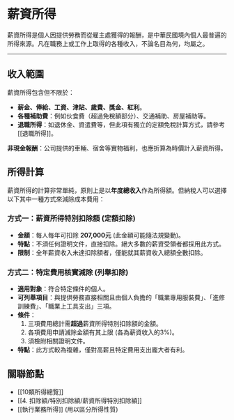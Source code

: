 # 薪資所得

薪資所得是個人因提供勞務而從雇主處獲得的報酬，是中華民國境內個人最普遍的所得來源。凡在職務上或工作上取得的各種收入，不論名目為何，均屬之。

---

## 收入範圍

薪資所得包含但不限於：
- **薪金、俸給、工資、津貼、歲費、獎金、紅利**。
- **各種補助費**：例如伙食費（超過免稅額部分）、交通補助、房屋補助等。
- **退職所得**：如退休金、資遣費等，但此項有獨立的定額免稅計算方式，請參考 [[退職所得]]。

**非現金報酬**：公司提供的車輛、宿舍等實物福利，也應折算為時價計入薪資所得。

## 所得計算

薪資所得的計算非常單純，原則上是以**年度總收入**作為所得額。但納稅人可以選擇以下其中一種方式來減除成本費用：

### 方式一：薪資所得特別扣除額 (定額扣除)
- **金額**：每人每年可扣除 **207,000元** (此金額可能隨法規變動)。
- **特點**：不須任何證明文件，直接扣除。絕大多數的薪資受領者都採用此方式。
- **限制**：全年薪資收入未達扣除額者，僅能就其薪資收入總額全數扣除。

### 方式二：特定費用核實減除 (列舉扣除)
- **適用對象**：符合特定條件的個人。
- **可列舉項目**：與提供勞務直接相關且由個人負擔的「職業專用服裝費」、「進修訓練費」、「職業上工具支出」三項。
- **條件**：
    1.  三項費用總計需**超過**薪資所得特別扣除額的金額。
    2.  各項費用申請減除金額有其上限 (各為薪資收入的3%)。
    3.  須檢附相關證明文件。
- **特點**：此方式較為複雜，僅對高薪且特定費用支出龐大者有利。

## 關聯節點
- [[10類所得總覽]]
- [[4. 扣除額/特別扣除額/薪資所得特別扣除額]]
- [[執行業務所得]] (用以區分所得性質)
